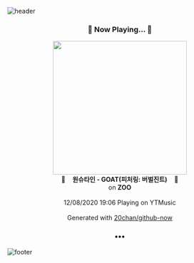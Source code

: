 ![header](https://capsule-render.vercel.app/api?type=wave&height=170&section=header&text=Hi.%20I'm%20SHIFT&fontColor=090707&fontAlignX=45&fontAlignY=65&fontSize=100)

<h3 align="center">🎵 Now Playing... 🎵</h3>
<p align="center">
  <a href="https://music.youtube.com/channel/UC26_v5ZJhEnTuP1c8ikHB_g">
    <img width="300" src="https://lh3.googleusercontent.com/BQ6rsQPMjLCsWzOMysPUc3yi9v1AFMjmJgibiuW3hj6KkfJ9M-feKOa0FnII-mpufcVfqcke8VAuLskQ">
  </a>
  <br>
  🎵&nbsp&nbsp&nbsp <b>원슈타인 - GOAT(피처링: 버벌진트)</b> &nbsp&nbsp&nbsp🎵
  <br>
  on <b>ZOO</b>
  
  <br />
  <br />
  12/08/2020 19:06 Playing on YTMusic
  <br />
  <br />
  Generated with <a href="https://github.com/20chan/github-now">20chan/github-now</a>
</p>

<h3 align="center">•••</h3>

![footer](https://capsule-render.vercel.app/api?type=wave&height=150&section=footer)
